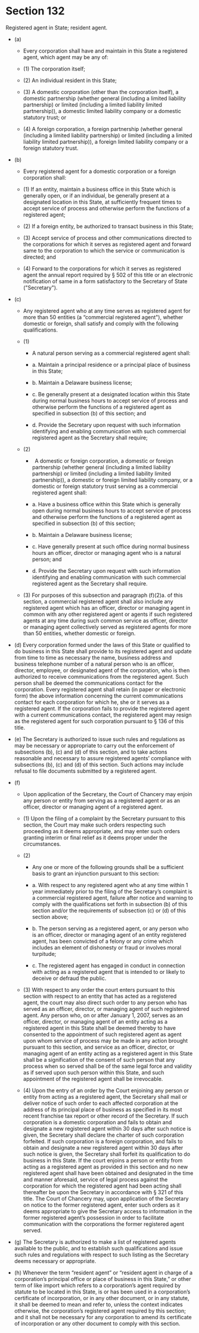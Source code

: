 # Section 132

Registered agent in State; resident agent.

- (a) 

  - Every corporation shall have and maintain in this State a registered agent, which agent may be any of:

  - (1) The corporation itself;

  - (2) An individual resident in this State;

  - (3) A domestic corporation (other than the corporation itself), a domestic partnership (whether general (including a limited liability partnership) or limited (including a limited liability limited partnership)), a domestic limited liability company or a domestic statutory trust; or

  - (4) A foreign corporation, a foreign partnership (whether general (including a limited liability partnership) or limited (including a limited liability limited partnership)), a foreign limited liability company or a foreign statutory trust.

- (b) 

  - Every registered agent for a domestic corporation or a foreign corporation shall:

  - (1) If an entity, maintain a business office in this State which is generally open, or if an individual, be generally present at a designated location in this State, at sufficiently frequent times to accept service of process and otherwise perform the functions of a registered agent;

  - (2) If a foreign entity, be authorized to transact business in this State;

  - (3) Accept service of process and other communications directed to the corporations for which it serves as registered agent and forward same to the corporation to which the service or communication is directed; and

  - (4) Forward to the corporations for which it serves as registered agent the annual report required by § 502 of this title or an electronic notification of same in a form satisfactory to the Secretary of State ("Secretary").

- (c) 

  - Any registered agent who at any time serves as registered agent for more than 50 entities (a “commercial registered agent"), whether domestic or foreign, shall satisfy and comply with the following qualifications.

  - (1) 

    - A natural person serving as a commercial registered agent shall:

    - a. Maintain a principal residence or a principal place of business in this State;

    - b. Maintain a Delaware business license;

    - c. Be generally present at a designated location within this State during normal business hours to accept service of process and otherwise perform the functions of a registered agent as specified in subsection (b) of this section; and

    - d. Provide the Secretary upon request with such information identifying and enabling communication with such commercial registered agent as the Secretary shall require;

  - (2) 

    -  A domestic or foreign corporation, a domestic or foreign partnership (whether general (including a limited liability partnership) or limited (including a limited liability limited partnership)), a domestic or foreign limited liability company, or a domestic or foreign statutory trust serving as a commercial registered agent shall:

    - a. Have a business office within this State which is generally open during normal business hours to accept service of process and otherwise perform the functions of a registered agent as specified in subsection (b) of this section;

    - b. Maintain a Delaware business license;

    - c. Have generally present at such office during normal business hours an officer, director or managing agent who is a natural person; and

    - d. Provide the Secretary upon request with such information identifying and enabling communication with such commercial registered agent as the Secretary shall require.

  - (3) For purposes of this subsection and paragraph (f)(2)a. of this section, a commercial registered agent shall also include any registered agent which has an officer, director or managing agent in common with any other registered agent or agents if such registered agents at any time during such common service as officer, director or managing agent collectively served as registered agents for more than 50 entities, whether domestic or foreign.

- (d) Every corporation formed under the laws of this State or qualified to do business in this State shall provide to its registered agent and update from time to time as necessary the name, business address and business telephone number of a natural person who is an officer, director, employee, or designated agent of the corporation, who is then authorized to receive communications from the registered agent. Such person shall be deemed the communications contact for the corporation. Every registered agent shall retain (in paper or electronic form) the above information concerning the current communications contact for each corporation for which he, she or it serves as a registered agent. If the corporation fails to provide the registered agent with a current communications contact, the registered agent may resign as the registered agent for such corporation pursuant to § 136 of this title.

- (e) The Secretary is authorized to issue such rules and regulations as may be necessary or appropriate to carry out the enforcement of subsections (b), (c) and (d) of this section, and to take actions reasonable and necessary to assure registered agents’ compliance with subsections (b), (c) and (d) of this section. Such actions may include refusal to file documents submitted by a registered agent.

- (f) 

  - Upon application of the Secretary, the Court of Chancery may enjoin any person or entity from serving as a registered agent or as an officer, director or managing agent of a registered agent.

  - (1) Upon the filing of a complaint by the Secretary pursuant to this section, the Court may make such orders respecting such proceeding as it deems appropriate, and may enter such orders granting interim or final relief as it deems proper under the circumstances.

  - (2) 

    - Any one or more of the following grounds shall be a sufficient basis to grant an injunction pursuant to this section:

    - a. With respect to any registered agent who at any time within 1 year immediately prior to the filing of the Secretary’s complaint is a commercial registered agent, failure after notice and warning to comply with the qualifications set forth in subsection (b) of this section and/or the requirements of subsection (c) or (d) of this section above;

    - b. The person serving as a registered agent, or any person who is an officer, director or managing agent of an entity registered agent, has been convicted of a felony or any crime which includes an element of dishonesty or fraud or involves moral turpitude;

    - c. The registered agent has engaged in conduct in connection with acting as a registered agent that is intended to or likely to deceive or defraud the public.

  - (3) With respect to any order the court enters pursuant to this section with respect to an entity that has acted as a registered agent, the court may also direct such order to any person who has served as an officer, director, or managing agent of such registered agent. Any person who, on or after January 1, 2007, serves as an officer, director, or managing agent of an entity acting as a registered agent in this State shall be deemed thereby to have consented to the appointment of such registered agent as agent upon whom service of process may be made in any action brought pursuant to this section, and service as an officer, director, or managing agent of an entity acting as a registered agent in this State shall be a signification of the consent of such person that any process when so served shall be of the same legal force and validity as if served upon such person within this State, and such appointment of the registered agent shall be irrevocable.

  - (4) Upon the entry of an order by the Court enjoining any person or entity from acting as a registered agent, the Secretary shall mail or deliver notice of such order to each affected corporation at the address of its principal place of business as specified in its most recent franchise tax report or other record of the Secretary. If such corporation is a domestic corporation and fails to obtain and designate a new registered agent within 30 days after such notice is given, the Secretary shall declare the charter of such corporation forfeited. If such corporation is a foreign corporation, and fails to obtain and designate a new registered agent within 30 days after such notice is given, the Secretary shall forfeit its qualification to do business in this State. If the court enjoins a person or entity from acting as a registered agent as provided in this section and no new registered agent shall have been obtained and designated in the time and manner aforesaid, service of legal process against the corporation for which the registered agent had been acting shall thereafter be upon the Secretary in accordance with § 321 of this title. The Court of Chancery may, upon application of the Secretary on notice to the former registered agent, enter such orders as it deems appropriate to give the Secretary access to information in the former registered agent’s possession in order to facilitate communication with the corporations the former registered agent served.

- (g) The Secretary is authorized to make a list of registered agents available to the public, and to establish such qualifications and issue such rules and regulations with respect to such listing as the Secretary deems necessary or appropriate.

- (h) Whenever the term “resident agent” or “resident agent in charge of a corporation’s principal office or place of business in this State,” or other term of like import which refers to a corporation’s agent required by statute to be located in this State, is or has been used in a corporation’s certificate of incorporation, or in any other document, or in any statute, it shall be deemed to mean and refer to, unless the context indicates otherwise, the corporation’s registered agent required by this section; and it shall not be necessary for any corporation to amend its certificate of incorporation or any other document to comply with this section.